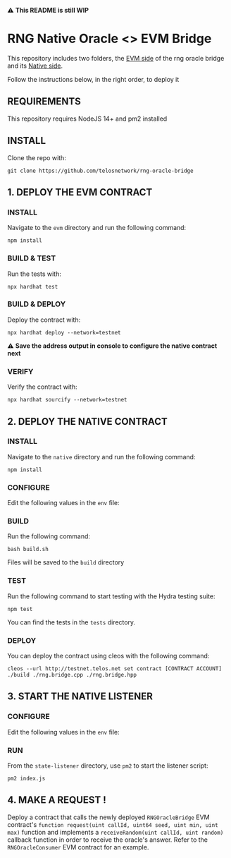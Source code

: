 ⚠ **This README is still WIP**

# RNG Native Oracle <> EVM Bridge

This repository includes two folders, the [EVM side](https://github.com/telosnetwork/native-oracle-bridge/tree/main/evm) of the rng oracle bridge and its [Native side](https://github.com/telosnetwork/native-oracle-bridge/tree/main/native).

Follow the instructions below, in the right order, to deploy it

## REQUIREMENTS

This repository requires NodeJS 14+ and pm2 installed

## INSTALL

Clone the repo with:

`git clone https://github.com/telosnetwork/rng-oracle-bridge`

## 1. DEPLOY THE EVM CONTRACT

### INSTALL

Navigate to the `evm` directory and run the following command:

`npm install`

### BUILD & TEST

Run the tests with:

`npx hardhat test`

### BUILD & DEPLOY

Deploy the contract with:

`npx hardhat deploy --network=testnet`

⚠️ **Save the address output in console to configure the native contract next**

### VERIFY

Verify the contract  with:

`npx hardhat sourcify --network=testnet`

## 2. DEPLOY THE NATIVE CONTRACT

### INSTALL

Navigate to the `native` directory and run the following command:

`npm install`

### CONFIGURE

Edit the following values in the `env` file:

### BUILD

Run the following command:

`bash build.sh`

Files will be saved to the `build` directory

### TEST

Run the following command to start testing with the Hydra testing suite:

`npm test`

You can find the tests in the `tests` directory.

### DEPLOY

You can deploy the contract using cleos with the following command:

`cleos --url http://testnet.telos.net set contract [CONTRACT ACCOUNT] ./build ./rng.bridge.cpp ./rng.bridge.hpp`

## 3. START THE NATIVE LISTENER

### CONFIGURE

Edit the following values in the `env` file:

### RUN

From the `state-listener` directory, use `pm2` to start the listener script:

`pm2 index.js`

## 4. MAKE A REQUEST !

Deploy a contract that calls the newly deployed `RNGOracleBridge` EVM contract's `function request(uint callId, uint64 seed, uint min, uint max)` function and implements a `receiveRandom(uint callId, uint random)` callback function in order to receive the oracle's answer. Refer to the `RNGOracleConsumer` EVM contract for an example.

